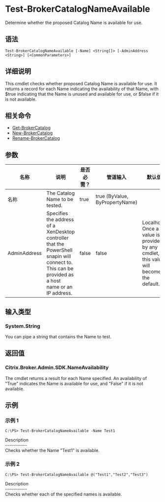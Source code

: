 # Test-BrokerCatalogNameAvailable

Determine whether the proposed Catalog Name is available for use.

## 语法

    Test-BrokerCatalogNameAvailable [-Name] <String[]> [-AdminAddress <String>] [<CommonParameters>]
    

## 详细说明

This cmdlet checks whether proposed Catalog Name is available for use. It returns a record for each Name indicating the availability of that Name, with $true indicating that the Name is unused and available for use, or $false if it is not available.

## 相关命令

- [Get-BrokerCatalog](Get-BrokerCatalog.html)
- [New-BrokerCatalog](New-BrokerCatalog.html)
- [Rename-BrokerCatalog](Rename-BrokerCatalog.html)

## 参数

| 名称           | 说明                                                                                                                                                 | 是否必需？ | 管道输入                           | 默认值                                                                                    |
| ------------ | -------------------------------------------------------------------------------------------------------------------------------------------------- | ----- | ------------------------------ | -------------------------------------------------------------------------------------- |
| 名称           | The Catalog Name to be tested.                                                                                                                     | true  | true (ByValue, ByPropertyName) |                                                                                        |
| AdminAddress | Specifies the address of a XenDesktop controller that the PowerShell snapin will connect to. This can be provided as a host name or an IP address. | false | false                          | Localhost. Once a value is provided by any cmdlet, this value will become the default. |

## 输入类型

### System.String

You can pipe a string that contains the Name to test.

## 返回值

### Citrix.Broker.Admin.SDK.NameAvailability

The cmdlet returns a result for each Name specified. An availability of "True" indicates the Name is available for use, and "False" if it is not available.

## 示例

### 示例 1

    C:\PS> Test-BrokerCatalogNameAvailable -Name Test1
    

Description  
\---\---\-----  
Checks whether the Name "Test1" is available.

### 示例 2

    C:\PS> Test-BrokerCatalogNameAvailable @("Test1","Test2","Test3")
    

Description  
\---\---\-----  
Checks whether each of the specified names is available.